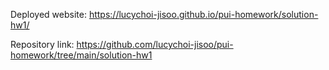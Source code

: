 Deployed website: https://lucychoi-jisoo.github.io/pui-homework/solution-hw1/


Repository link: https://github.com/lucychoi-jisoo/pui-homework/tree/main/solution-hw1